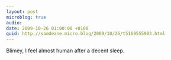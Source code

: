 ```yaml
---
layout: post
microblog: true
audio: 
date: 2009-10-26 01:00:00 +0100
guid: http://samdeane.micro.blog/2009/10/26/t5169555903.html
---
```

Blimey, I feel almost human after a decent sleep.
